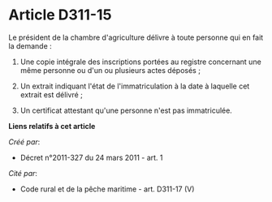 # Article D311-15

Le président de la chambre d'agriculture délivre à toute personne qui en fait la demande :

1. Une copie intégrale des inscriptions portées au registre concernant une même personne ou d'un ou plusieurs actes déposés ;

2. Un extrait indiquant l'état de l'immatriculation à la date à laquelle cet extrait est délivré ;

3. Un certificat attestant qu'une personne n'est pas immatriculée.

**Liens relatifs à cet article**

_Créé par_:

  - Décret n°2011-327 du 24 mars 2011 - art. 1

_Cité par_:

  - Code rural et de la pêche maritime - art. D311-17 (V)
